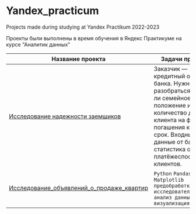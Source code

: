 # Yandex_practicum
Projects made during studying at Yandex Practikum 2022-2023

Проекты были выполнены в время обучения в Яндекс Практикуме на курсе "Аналитик данных"

 Название проекта | Задачи проекта | Инструменты |
| -------------------- | --------------------- |---------------------------|
| [Исследование надежности заемщиков](https://github.com/Alexander-1380/Yandex_practicum/blob/main/Предобработка%20данных%20-%20Исследование_надежности_заемщиков.ipynb "Заголовок ссылки") | Заказчик — кредитный отдел банка. Нужно разобраться, влияет ли семейное положение и количество детей клиента на факт погашения кредита в срок. Входные данные от банка — статистика о платёжеспособности клиентов. | Python, Pandas, предобработка данных |
| [Исследование_объявлений_о_продаже_квартир](Исследовательский_анализ_данных_Исследование_объявлений_о_продаже_квартир.ipynb "Заголовок ссылки") | `Python` `Pandas` `Matplotlib` `предобработка данных` `исследовательский анализ данных` `визуализация данных` |
